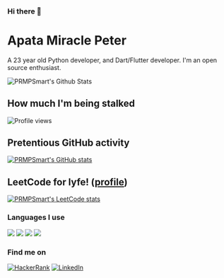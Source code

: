 ### Hi there 👋

<!--
**prmpsmart/prmpsmart** is a ✨ _special_ ✨ repository because its `README.md` (this file) appears on your GitHub profile.

Here are some ideas to get you started:

- 🔭 I’m currently working on ...
- 🌱 I’m currently learning ...
- 👯 I’m looking to collaborate on ...
- 🤔 I’m looking for help with ...
- 💬 Ask me about ...
- 📫 How to reach me: ...
- 😄 Pronouns: ...
- ⚡ Fun fact: ...
-->

# Apata Miracle Peter

A 23 year old Python developer, and Dart/Flutter developer. I'm an open source enthusiast.


![PRMPSmart's Github Stats](https://github-readme-stats.vercel.app/api?username=prmpsmart&show_icons=true&theme=dracula)

## How much I'm being stalked
 
<img src="https://gpvc.arturio.dev/prmpsmart" alt="Profile views"/>

## Pretentious GitHub activity

[![PRMPSmart's GitHub stats](https://github-readme-stats.vercel.app/api?username=prmpsmart&show_icons=true&icon_color=586069&text_color=586069&bg_color=fff&line_height=30&hide_title=true&title_color=0366d6)](https://github.com/anuraghazra/github-readme-stats)

## LeetCode for lyfe! ([profile](https://leetcode.com/prmpsmart))
[![PRMPSmart's LeetCode stats](https://leetcode-stats-six.vercel.app/api?username=prmpsmart)](https://github.com/KnlnKS/leetcode-stats)

### Languages I use

<img src="https://img.shields.io/badge/python%20-%2314354C.svg?&style=for-the-badge&logo=python&logoColor=white"/> <img src="https://img.shields.io/badge/c-%2300599C.svg?style=for-the-badge&logo=c&logoColor=white"> <img src="https://img.shields.io/badge/c++%20-%2300599C.svg?&style=for-the-badge&logo=c%2B%2B&ogoColor=white"/> <img src="https://img.shields.io/badge/dart-%2300ADD8.svg?style=for-the-badge&logo=dart&logoColor=white">


### Find me on

<a href="https://www.hackerrank.com/prmpsmart"><img alt="HackerRank" src="https://img.shields.io/badge/-Hackerrank-2EC866?style=for-the-badge&logo=HackerRank&logoColor=white"/></a>	<a href = "https://www.linkedin.com/in/prmpsmart/"><img alt="LinkedIn" src="https://img.shields.io/badge/linkedin%20-%230077B5.svg?&style=for-the-badge&logo=linkedin&logoColor=white"/></a>

